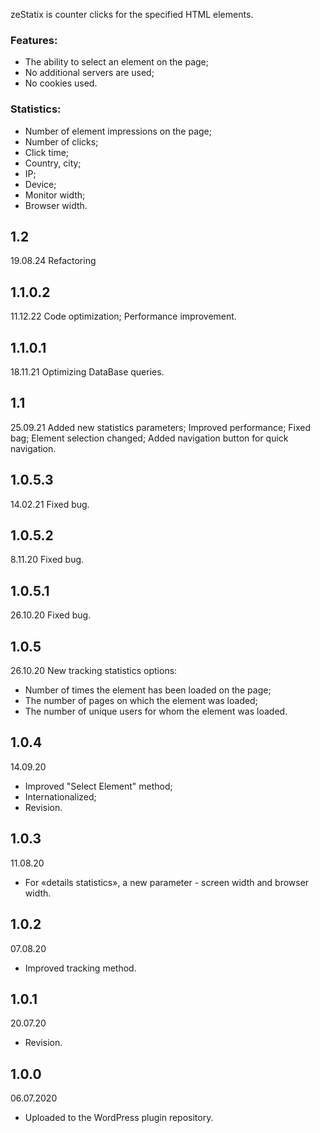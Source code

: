 zeStatix ​​is counter clicks for the specified HTML elements.

### Features:

- The ability to select an element on the page;
- No additional servers are used;
- No cookies used.

### Statistics:

- Number of element impressions on the page;
- Number of clicks;
- Click time;
- Country, city;
- IP;
- Device;
- Monitor width;
- Browser width.

## 1.2

19.08.24
Refactoring

## 1.1.0.2

11.12.22
Code optimization;
Performance improvement.

## 1.1.0.1

18.11.21
Optimizing DataBase queries.

## 1.1

25.09.21
Added new statistics parameters;
Improved performance;
Fixed bag;
Element selection changed;
Added navigation button for quick navigation.

## 1.0.5.3

14.02.21
Fixed bug.

## 1.0.5.2

8.11.20
Fixed bug.

## 1.0.5.1

26.10.20
Fixed bug.

## 1.0.5

26.10.20
New tracking statistics options:

- Number of times the element has been loaded on the page;
- The number of pages on which the element was loaded;
- The number of unique users for whom the element was loaded.

## 1.0.4

14.09.20

- Improved "Select Element" method;
- Internationalized;
- Revision.

## 1.0.3

11.08.20

- For «details statistics», a new parameter - screen width and browser width.

## 1.0.2

07.08.20

- Improved tracking method.

## 1.0.1

20.07.20

- Revision.

## 1.0.0

06.07.2020

- Uploaded to the WordPress plugin repository.
